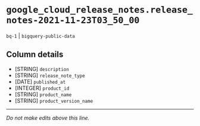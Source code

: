 # `google_cloud_release_notes.release_notes-2021-11-23T03_50_00`
`bq-1` | `bigquery-public-data`

## Column details
* [STRING]    `description`
* [STRING]    `release_note_type`
* [DATE]      `published_at`
* [INTEGER]   `product_id`
* [STRING]    `product_name`
* [STRING]    `product_version_name`

-------------------------------------------------------------------------------
*Do not make edits above this line.*
